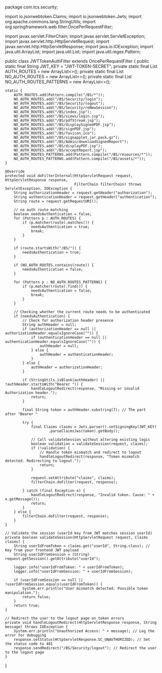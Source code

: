 package com.tcs.security;

import io.jsonwebtoken.Claims;
import io.jsonwebtoken.Jwts;
import org.apache.commons.lang.StringUtils;
import org.springframework.web.filter.OncePerRequestFilter;

import javax.servlet.FilterChain;
import javax.servlet.ServletException;
import javax.servlet.http.HttpServletRequest;
import javax.servlet.http.HttpServletResponse;
import java.io.IOException;
import java.util.ArrayList;
import java.util.List;
import java.util.regex.Pattern;

public class JWTTokenAuthFilter extends OncePerRequestFilter {
    public static final String JWT_KEY = "JWT-TOKEN-SECRET";
    private static final List<Pattern> AUTH_ROUTES = new ArrayList<>();
    private static final List<String> NO_AUTH_ROUTES = new ArrayList<>();
    private static final List<Pattern> NO_AUTH_ROUTES_PATTERNS = new ArrayList<>();

    static {
        AUTH_ROUTES.add(Pattern.compile("/BS/*"));
        NO_AUTH_ROUTES.add("/BS/Security/login");
        NO_AUTH_ROUTES.add("/BS/Security/logout");
        NO_AUTH_ROUTES.add("/BS/Security/reNewSession");
        NO_AUTH_ROUTES.add("/BS/index.jsp");
        NO_AUTH_ROUTES.add("/BS/views/login.jsp");
        NO_AUTH_ROUTES.add("/BS/pdfStream.jsp");
        NO_AUTH_ROUTES.add("/BS/displaySignedPDF.jsp");
        NO_AUTH_ROUTES.add("/BS/signPDF.jsp");
        NO_AUTH_ROUTES.add("/BS/favicon.ico");
        NO_AUTH_ROUTES.add("/BS/signapplet.jar.pack.gz");
        NO_AUTH_ROUTES.add("/BS/Admin/downloadSignedReport");
        NO_AUTH_ROUTES.add("/BS/displayPDF.jsp");
        NO_AUTH_ROUTES.add("/BS/acceptReport.jsp");
        NO_AUTH_ROUTES_PATTERNS.add(Pattern.compile("/BS/resources/*"));
        NO_AUTH_ROUTES_PATTERNS.add(Pattern.compile("/BS/assets/*"));
    }

    @Override
    protected void doFilterInternal(HttpServletRequest request, HttpServletResponse response,
                                    FilterChain filterChain) throws ServletException, IOException {
        String authorizationHeader = request.getHeader("authorization");
        String authenticationHeader = request.getHeader("authentication");
        String route = request.getRequestURI();

        // no auth route matching
        boolean needsAuthentication = false;
        for (Pattern p : AUTH_ROUTES) {
            if (p.matcher(route).matches()) {
                needsAuthentication = true;
                break;
            }
        }

        if (route.startsWith("/BS/")) {
            needsAuthentication = true;
        }

        if (NO_AUTH_ROUTES.contains(route)) {
            needsAuthentication = false;
        }

        for (Pattern p : NO_AUTH_ROUTES_PATTERNS) {
            if (p.matcher(route).find()) {
                needsAuthentication = false;
                break;
            }
        }

        // Checking whether the current route needs to be authenticated
        if (needsAuthentication) {
            // Check for authorization header presence
            String authHeader = null;
            if (authorizationHeader == null || authorizationHeader.equalsIgnoreCase("")) {
                if (authenticationHeader == null || authenticationHeader.equalsIgnoreCase("")) {
                    authHeader = null;
                } else {
                    authHeader = authenticationHeader;
                }
            } else {
                authHeader = authorizationHeader;
            }

            if (StringUtils.isBlank(authHeader) || !authHeader.startsWith("Bearer ")) {
                handleLogoutRedirect(response, "Missing or invalid Authorization header.");
                return;
            }

            final String token = authHeader.substring(7); // The part after "Bearer "

            try {
                final Claims claims = Jwts.parser().setSigningKey(JWT_KEY)
                        .parseClaimsJws(token).getBody();

                // Call validateSession without altering existing logic
                boolean validation = validateSession(request, claims);
                if (!validation) {
                    // Handle token mismatch and redirect to logout
                    handleLogoutRedirect(response, "Token mismatch detected. Redirecting to logout.");
                    return;
                }

                request.setAttribute("claims", claims);
                filterChain.doFilter(request, response);

            } catch (final Exception e) {
                handleLogoutRedirect(response, "Invalid token. Cause: " + e.getMessage());
                return;
            }
        } else {
            filterChain.doFilter(request, response);
        }
    }

    // Validate the session (userId key from JWT matches session userId)
    private boolean validateSession(HttpServletRequest request, Claims claims) {
        String userIdFromToken = claims.get("userId", String.class); // Key from your frontend JWT payload
        String userIdFromSession = (String) request.getSession().getAttribute("userId");

        logger.info("userIdFromToken: " + userIdFromToken);
        logger.info("userIdFromSession: " + userIdFromSession);

        if (userIdFromSession == null || !userIdFromSession.equals(userIdFromToken)) {
            System.err.println("User mismatch detected. Possible token manipulation.");
            return false;
        }
        return true;
    }

    // Redirect the user to the logout page on token errors
    private void handleLogoutRedirect(HttpServletResponse response, String message) throws IOException {
        System.err.println("Unauthorized Access: " + message); // Log the error for debugging
        response.setStatus(HttpServletResponse.SC_UNAUTHORIZED); // Set the status code to 401
        response.sendRedirect("/BS/Security/logout"); // Redirect the user to the logout page
    }
}